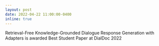 ```yaml
---
layout: post
date: 2022-04-22 11:00:00-0400
inline: true
---
```


Retrieval-Free Knowledge-Grounded Dialogue Response Generation with Adapters is awarded Best Student Paper at DialDoc 2022